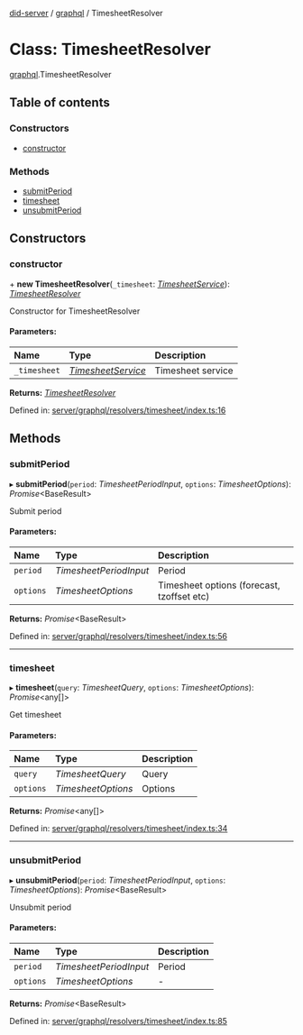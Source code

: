 [did-server](../README.md) / [graphql](../modules/graphql.md) / TimesheetResolver

# Class: TimesheetResolver

[graphql](../modules/graphql.md).TimesheetResolver

## Table of contents

### Constructors

- [constructor](graphql.timesheetresolver.md#constructor)

### Methods

- [submitPeriod](graphql.timesheetresolver.md#submitperiod)
- [timesheet](graphql.timesheetresolver.md#timesheet)
- [unsubmitPeriod](graphql.timesheetresolver.md#unsubmitperiod)

## Constructors

### constructor

\+ **new TimesheetResolver**(`_timesheet`: [*TimesheetService*](services.timesheetservice.md)): [*TimesheetResolver*](graphql.timesheetresolver.md)

Constructor for TimesheetResolver

#### Parameters:

Name | Type | Description |
:------ | :------ | :------ |
`_timesheet` | [*TimesheetService*](services.timesheetservice.md) | Timesheet service    |

**Returns:** [*TimesheetResolver*](graphql.timesheetresolver.md)

Defined in: [server/graphql/resolvers/timesheet/index.ts:16](https://github.com/Puzzlepart/did/blob/7445431d/server/graphql/resolvers/timesheet/index.ts#L16)

## Methods

### submitPeriod

▸ **submitPeriod**(`period`: *TimesheetPeriodInput*, `options`: *TimesheetOptions*): *Promise*<BaseResult\>

Submit period

#### Parameters:

Name | Type | Description |
:------ | :------ | :------ |
`period` | *TimesheetPeriodInput* | Period   |
`options` | *TimesheetOptions* | Timesheet options (forecast, tzoffset etc)    |

**Returns:** *Promise*<BaseResult\>

Defined in: [server/graphql/resolvers/timesheet/index.ts:56](https://github.com/Puzzlepart/did/blob/7445431d/server/graphql/resolvers/timesheet/index.ts#L56)

___

### timesheet

▸ **timesheet**(`query`: *TimesheetQuery*, `options`: *TimesheetOptions*): *Promise*<any[]\>

Get timesheet

#### Parameters:

Name | Type | Description |
:------ | :------ | :------ |
`query` | *TimesheetQuery* | Query   |
`options` | *TimesheetOptions* | Options    |

**Returns:** *Promise*<any[]\>

Defined in: [server/graphql/resolvers/timesheet/index.ts:34](https://github.com/Puzzlepart/did/blob/7445431d/server/graphql/resolvers/timesheet/index.ts#L34)

___

### unsubmitPeriod

▸ **unsubmitPeriod**(`period`: *TimesheetPeriodInput*, `options`: *TimesheetOptions*): *Promise*<BaseResult\>

Unsubmit period

#### Parameters:

Name | Type | Description |
:------ | :------ | :------ |
`period` | *TimesheetPeriodInput* | Period   |
`options` | *TimesheetOptions* | - |

**Returns:** *Promise*<BaseResult\>

Defined in: [server/graphql/resolvers/timesheet/index.ts:85](https://github.com/Puzzlepart/did/blob/7445431d/server/graphql/resolvers/timesheet/index.ts#L85)

